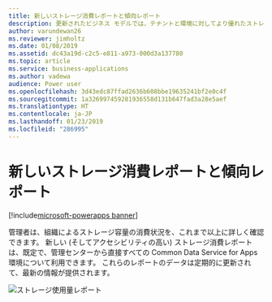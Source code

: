 ```yaml
---
title: 新しいストレージ消費レポートと傾向レポート
description: 更新されたビジネス モデルでは、テナントと環境に対してより優れたストレージ レポートが提供されます。
author: varundewan26
ms.reviewer: jimholtz
ms.date: 01/08/2019
ms.assetid: dc43a19d-c2c5-e811-a973-000d3a137780
ms.topic: article
ms.service: business-applications
ms.author: vadewa
audience: Power user
ms.openlocfilehash: 3d43edc87ffad2636b608bbe19635241bf2e0c4f
ms.sourcegitcommit: 1a326997459281936558d131b647fad3a28e5aef
ms.translationtype: HT
ms.contentlocale: ja-JP
ms.lasthandoff: 01/23/2019
ms.locfileid: "286995"
---
```

# <a name="new-storage-consumption-and-trend-reports"></a>新しいストレージ消費レポートと傾向レポート


[!include[microsoft-powerapps banner](../includes/microsoft-powerapps.md)]

管理者は、組織によるストレージ容量の消費状況を、これまで以上に詳しく確認できます。 新しい (そしてアクセシビリティの高い) ストレージ消費レポートは、既定で、管理センターから直接すべての Common Data Service for Apps 環境について利用できます。 これらのレポートのデータは定期的に更新されて、最新の情報が提供されます。

![ストレージ使用量レポート](media/storage-consumption-1.jpg "ストレージ使用量レポート")

